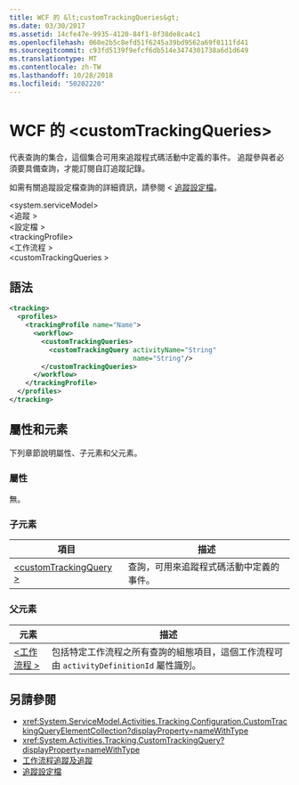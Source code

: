 ```yaml
---
title: WCF 的 &lt;customTrackingQueries&gt;
ms.date: 03/30/2017
ms.assetid: 14cfe47e-9935-4120-84f1-8f38de8ca4c1
ms.openlocfilehash: 060e2b5c8efd51f6245a39bd9562a69f0111fd41
ms.sourcegitcommit: c93fd5139f9efcf6db514e3474301738a6d1d649
ms.translationtype: MT
ms.contentlocale: zh-TW
ms.lasthandoff: 10/28/2018
ms.locfileid: "50202220"
---
```

# <a name="ltcustomtrackingqueriesgt-of-wcf"></a>WCF 的 &lt;customTrackingQueries&gt;

代表查詢的集合，這個集合可用來追蹤程式碼活動中定義的事件。 追蹤參與者必須要具備查詢，才能訂閱自訂追蹤記錄。  
  
 如需有關追蹤設定檔查詢的詳細資訊，請參閱 <<c0> [ 追蹤設定檔](../../../../../docs/framework/windows-workflow-foundation/tracking-profiles.md)。
  
\<system.serviceModel>  
\<追蹤 >  
\<設定檔 >  
\<trackingProfile>  
\<工作流程 >  
\<customTrackingQueries >  
  
## <a name="syntax"></a>語法  
  
```xml
<tracking>
  <profiles>
    <trackingProfile name="Name">
      <workflow>
        <customTrackingQueries>
          <customTrackingQuery activityName="String"
                               name="String"/>
        </customTrackingQueries>
      </workflow>
    </trackingProfile>
  </profiles>
</tracking>  
```  
  
## <a name="attributes-and-elements"></a>屬性和元素

下列章節說明屬性、子元素和父元素。  
  
### <a name="attributes"></a>屬性

無。
  
### <a name="child-elements"></a>子元素
  
|項目|描述|  
|-------------|-----------------|  
|[\<customTrackingQuery >](customtrackingquery-of-wcf.md)|查詢，可用來追蹤程式碼活動中定義的事件。|  
  
### <a name="parent-elements"></a>父元素  
  
|元素|描述|  
|-------------|-----------------|  
|[\<工作流程 >](../../../../../docs/framework/configure-apps/file-schema/windows-workflow-foundation/workflow.md)|包括特定工作流程之所有查詢的組態項目，這個工作流程可由 `activityDefinitionId` 屬性識別。|  
  
## <a name="see-also"></a>另請參閱

- <xref:System.ServiceModel.Activities.Tracking.Configuration.CustomTrackingQueryElementCollection?displayProperty=nameWithType>       
- <xref:System.Activities.Tracking.CustomTrackingQuery?displayProperty=nameWithType>       
- [工作流程追蹤及追蹤](../../../../../docs/framework/windows-workflow-foundation/workflow-tracking-and-tracing.md)  
- [追蹤設定檔](../../../../../docs/framework/windows-workflow-foundation/tracking-profiles.md)
